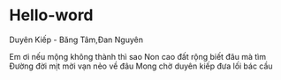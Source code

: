 # Hello-word
Duyên Kiếp - Băng Tâm,Đan Nguyên

Em ơi nếu mộng không thành thì sao 
Non cao đất rộng biết đâu mà tìm 
Đường đời mịt mời vạn nẻo về đâu 
Mong chờ duyên kiếp đưa lối bác cầu 
